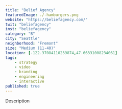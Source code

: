 ```yaml
---
title: "Belief Agency"
featuredImage: ./-hamburgers.png
website: "https://beliefagency.com/"
twit: "beliefagency"
inst: "beliefagency"
category: "B"
city: "Seattle"
neighborhood: "Fremont"
size: "Medium (11-40)"
location: [-122.37084110239874,47.66331008234061]
tags:
    - strategy
    - video
    - branding
    - engineering
    - interactive
published: true
---
```


Description
